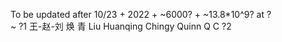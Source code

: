 To be updated after 10/23 + 2022 + ~6000? + ~13.8*10^9? at ?  
~ ?1 王-赵-刘 焕 青 Liu Huanqing Chingy Quinn Q C ?2

